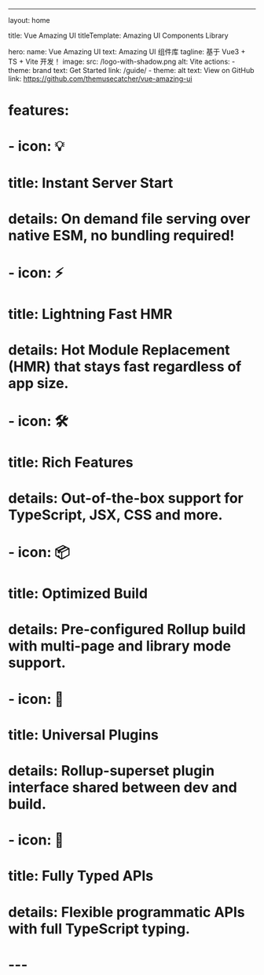 ---
layout: home

title: Vue Amazing UI
titleTemplate: Amazing UI Components Library

hero:
  name: Vue Amazing UI
  text: Amazing UI 组件库
  tagline: 基于 Vue3 + TS + Vite 开发！
  image:
    src: /logo-with-shadow.png
    alt: Vite
  actions:
    - theme: brand
      text: Get Started
      link: /guide/
    - theme: alt
      text: View on GitHub
      link: https://github.com/themusecatcher/vue-amazing-ui

# features:
#   - icon: 💡
#     title: Instant Server Start
#     details: On demand file serving over native ESM, no bundling required!
#   - icon: ⚡️
#     title: Lightning Fast HMR
#     details: Hot Module Replacement (HMR) that stays fast regardless of app size.
#   - icon: 🛠️
#     title: Rich Features
#     details: Out-of-the-box support for TypeScript, JSX, CSS and more.
#   - icon: 📦
#     title: Optimized Build
#     details: Pre-configured Rollup build with multi-page and library mode support.
#   - icon: 🔩
#     title: Universal Plugins
#     details: Rollup-superset plugin interface shared between dev and build.
#   - icon: 🔑
#     title: Fully Typed APIs
#     details: Flexible programmatic APIs with full TypeScript typing.
# ---
